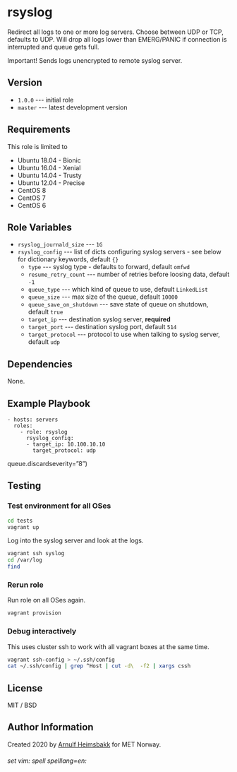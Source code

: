 rsyslog
=======

Redirect all logs to one or more log servers. Choose between UDP or TCP, defaults to UDP. Will drop all logs lower than EMERG/PANIC if connection is interrupted and queue gets full.

Important! Sends logs unencrypted to remote syslog server.

Version
-------

* `1.0.0` --- initial role
* `master` --- latest development version

Requirements
------------

This role is limited to

* Ubuntu 18.04 - Bionic
* Ubuntu 16.04 - Xenial
* Ubuntu 14.04 - Trusty
* Ubuntu 12.04 - Precise
* CentOS 8
* CentOS 7
* CentOS 6

Role Variables
--------------

* `rsyslog_journald_size` --- `1G`
* `rsyslog_config` --- list of dicts configuring syslog servers - see below for dictionary keywords, default `{}`
    * `type` --- syslog type - defaults to forward, default `omfwd`
    * `resume_retry_count` --- number of retries before loosing data, default `-1`
    * `queue_type` --- which kind of queue to use, default `LinkedList`
    * `queue_size` --- max size of the queue, default `10000`
    * `queue_save_on_shutdown` --- save state of queue on shutdown, default `true`
    * `target_ip` --- destination syslog server, __required__
    * `target_port` --- destination syslog port, default `514`
    * `target_protocol` --- protocol to use when talking to syslog server, default `udp`

Dependencies
------------

None.

Example Playbook
----------------

    - hosts: servers
      roles:
        - role: rsyslog
          rsyslog_config:
          - target_ip: 10.100.10.10
            target_protocol: udp

queue.discardseverity=”8”)
          

Testing
-------

### Test environment for all OSes

```bash
cd tests
vagrant up
```

Log into the syslog server and look at the logs.

```bash
vagrant ssh syslog
cd /var/log
find
```

### Rerun role

Run role on all OSes again.

```bash
vagrant provision
```

### Debug interactively

This uses cluster ssh to work with all vagrant boxes at the same time.

```bash
vagrant ssh-config > ~/.ssh/config
cat ~/.ssh/config | grep ^Host | cut -d\  -f2 | xargs cssh
```

License
-------

MIT / BSD

Author Information
------------------

Created 2020 by [Arnulf Heimsbakk](mailto:arnulf.heimsbakk@met.no) for MET Norway.

###### set vim: spell spelllang=en:
